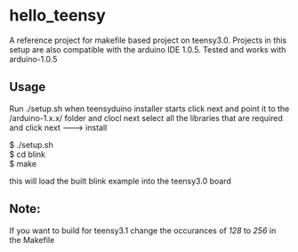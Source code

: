 hello_teensy
============
A reference project for makefile based project on teensy3.0. Projects in this setup are also compatible with the arduino IDE 1.0.5. Tested and works with arduino-1.0.5

Usage
-----

Run ./setup.sh 
when teensyduino installer starts click next and point it to the <current dir>/arduino-1.x.x/ folder and clocl next
select all the libraries that are required and click next ---> install

$ ./setup.sh<br>
$ cd blink<br>
$ make<br>

this will load the built blink example into the teensy3.0 board


Note:
----
If you want to build for teensy3.1 change the occurances of *128* to *256* in the Makefile  
